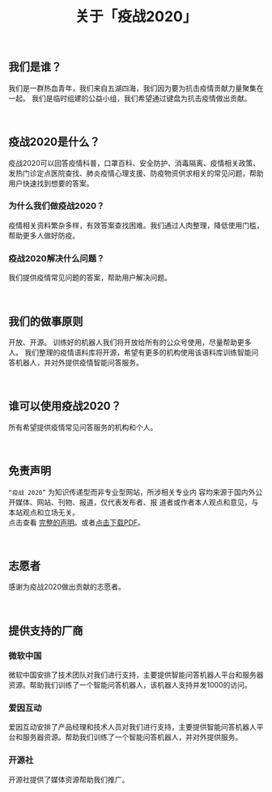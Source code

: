 <h1 style="text-align: center;border-bottom: 0px;font-weight:bold;">关于「疫战2020」</h1>

<br/>

## 我们是谁？
我们是一群热血青年，我们来自五湖四海，我们因为要为抗击疫情贡献力量聚集在一起。 我们是临时组建的公益小组，我们希望通过键盘为抗击疫情做出贡献。

<br/>

## 疫战2020是什么？
疫战2020可以回答疫情科普，口罩百科、安全防护、消毒隔离、疫情相关政策、发热门诊定点医院查找、肺炎疫情心理支援、防疫物资供求相关的常见问题，帮助用户快速找到想要的答案。

### 为什么我们做疫战2020？
疫情相关资料繁杂多样，有效答案查找困难。我们通过人肉整理，降低使用门槛，帮助更多人做好防疫。

### 疫战2020解决什么问题？
我们提供疫情常见问题的答案，帮助用户解决问题。

<br/>

## 我们的做事原则
开放、开源。 训练好的机器人我们将开放给所有的公众号使用，尽量帮助更多人。 我们整理的疫情语料库将开源，希望有更多的机构使用该语料库训练智能问答机器人，并对外提供疫情智能问答服务。

<br/>

## 谁可以使用疫战2020？
所有希望提供疫情常见问答服务的机构和个人。

<br/>

## 免责声明
`“疫战 2020”` 为知识传递型而非专业型网站，所涉相关专业内 容均来源于国内外公开媒体、网站、刊物、报道，仅代表发布者、报 道者或作者本人观点和意见，与本站观点和立场无关。  
点击查看 [完整的声明](./blob/master/Disclaimer.md)。或者[点击下载PDF](https://github.com/yizhan2020/yizhan2020.github.io/raw/master/%E5%85%8D%E8%B4%A3%E5%A3%B0%E6%98%8E%20-%20Disclaimer.pdf)。

<br/>

## 志愿者
感谢为疫战2020做出贡献的志愿者。

<br/>

## 提供支持的厂商
### 微软中国
微软中国安排了技术团队对我们进行支持，主要提供智能问答机器人平台和服务器资源。帮助我们训练了一个智能问答机器人，该机器人支持并发1000的访问。

### 爱因互动
爱因互动安排了产品经理和技术人员对我们进行支持，主要提供智能问答机器人平台和服务器资源。帮助我们训练了一个智能问答机器人，并对外提供服务。

### 开源社
开源社提供了媒体资源帮助我们推广。
